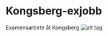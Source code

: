 # Kongsberg-exjobb
Examensarbete åt Kongsberg
![alt tag](http://i.ytimg.com/vi/eHgNXBP_Jwc/maxresdefault.jpg)
